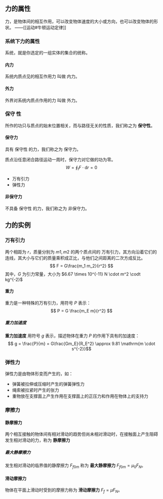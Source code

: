 
## 力的属性

力，是物体间的相互作用，可以改变物体速度的大小或方向，也可以改变物体的形状。
——[[运动#牛顿运动定律]]

### 系统下力的属性

系统，就是你选定的一组实体的集合的统称。

#### 内力

系统内质点见的相互作用力 叫做 内力。

#### 外力

外界对系统内质点作用的力 叫做 外力。


### 保守 性

所作的功只与质点的始末位置相关，而与路径无关的性质，我们称之为 **保守性**。

#### 保守力

具有 保守性 的力，我们称之为 保守力。

质点沿任意闭合路径运动一周时，保守力对它做的功为零。
$$ W = \oint_l F \cdot \mathrm{d} r = 0 $$


- 万有引力
- 弹性力

#### 非保守力

不具备 保守性 的力，我们称之为 非保守力。

## 力的实例

### 万有引力

两个相距为 $r$，质量分别为 $m1, m2$ 的两个质点间的 万有引力，其方向沿着它们的连线，其大小与它们的质量乘积成正比，与他们之间距离的二次方成反比。
$$ F = G\frac{m_1 m_2}{r^2} $$
其中，$G$ 为引力常量，大小为 $6.67 \times 10^{-11} N \cdot m^2 \codt kg^{-2}$

#### 重力

重力是一种特殊的万有引力，用符号 $P$ 表示：
$$ P = G \frac{m_E m}{r^2} $$

##### 重力加速度

**重力加速度** 用符号 $g$ 表示，描述物体在重力 $P$ 的作用下具有的加速度：
$$ g = \frac{P}{m} = G\frac{Gm_E}{R_E^2} \approx 9.81 \mathrm{m \cdot s^{-2}}$$

### 弹性力

弹性力是由物体形变而产生的，如：
- 弹簧被拉伸或压缩时产生的弹簧弹性力
- 绳索被拉紧时产生的张力
- 重物放在支撑面上产生作用在支撑面上的正压力和作用在物体上的支持力

### 摩擦力

#### 静摩擦力

两个相互接触的物体间有相对滑动的趋势但尚未相对滑动时，在接触面上产生阻碍发生相对滑动的力，称为 **静摩擦力**

##### 最大静摩擦力

发生相对滑动的临界值的静摩擦力 $F_{f0m}$ 称为 **最大静摩擦力** $F_{f0m} = \mu_0 F_N$。

#### 滑动摩擦力

物体在平面上滑动时受到的摩擦力称为 **滑动摩擦力** $F_f = \mu F_N$。
